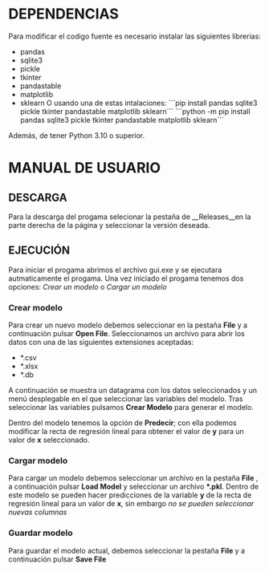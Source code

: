 # DEPENDENCIAS

Para modificar el codigo fuente es necesario instalar las siguientes librerias:
- pandas
- sqlite3
- pickle
- tkinter
- pandastable
- matplotlib
- sklearn
O usando una de estas intalaciones:
´´´pip install pandas sqlite3 pickle tkinter pandastable matplotlib sklearn´´´
´´´python -m pip install pandas sqlite3 pickle tkinter pandastable matplotlib sklearn´´´

Además, de tener Python 3.10 o superior.

# MANUAL DE USUARIO

## DESCARGA

Para la descarga del progama selecionar la pestaña de __Releases__en la parte 
derecha de la página y seleccionar la versión deseada. 

## EJECUCIÓN

Para iniciar el progama abrimos el archivo gui.exe y se ejecutara autmaticamente
el progama. Una vez iniciado el progama tenemos dos opciones: _Crear un modelo_ o
_Cargar un modelo_

### Crear modelo

Para crear un nuevo modelo debemos seleccionar en la pestaña __File__
y a continuación pulsar __Open File__. Seleccionamos un archivo para abrir los
datos con una de las siguientes extensiones aceptadas:

- *.csv
- *.xlsx
- *.db

A continuación se muestra un datagrama con los datos seleccionados y un menú
desplegable en el que seleccionar las variables del modelo. Tras seleccionar las
variables pulsamos __Crear Modelo__ para generar el modelo.

Dentro del modelo tenemos la opción de __Predecir__; con ella podemos modificar la 
recta de regresión lineal para obtener el valor de __y__ para un valor de __x__ 
seleccionado.

### Cargar modelo

Para cargar un modelo debemos seleccionar un archivo en la pestaña __File__ , a 
continuación pulsar __Load Model__ y seleccionar un archivo __*.pkl__. Dentro de 
este modelo se pueden hacer predicciones de la variable __y__ de la recta de 
regresión lineal para un valor de __x__, sin embargo _no se pueden seleccionar nuevas
columnas_

### Guardar modelo

Para guardar el modelo actual, debemos seleccionar la pestaña __File__
y a continuación pulsar __Save File__